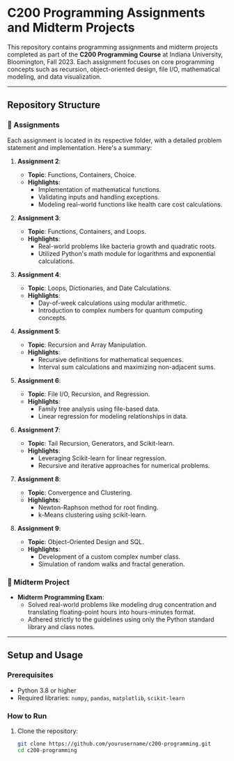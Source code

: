 # C200 Programming Assignments and Midterm Projects

This repository contains programming assignments and midterm projects completed as part of the **C200 Programming Course** at Indiana University, Bloomington, Fall 2023. Each assignment focuses on core programming concepts such as recursion, object-oriented design, file I/O, mathematical modeling, and data visualization.

---

## Repository Structure

### 📂 Assignments

Each assignment is located in its respective folder, with a detailed problem statement and implementation. Here's a summary:

1. **Assignment 2**: 
   - **Topic**: Functions, Containers, Choice.
   - **Highlights**:
     - Implementation of mathematical functions.
     - Validating inputs and handling exceptions.
     - Modeling real-world functions like health care cost calculations.

2. **Assignment 3**:
   - **Topic**: Functions, Containers, and Loops.
   - **Highlights**:
     - Real-world problems like bacteria growth and quadratic roots.
     - Utilized Python's math module for logarithms and exponential calculations.

3. **Assignment 4**:
   - **Topic**: Loops, Dictionaries, and Date Calculations.
   - **Highlights**:
     - Day-of-week calculations using modular arithmetic.
     - Introduction to complex numbers for quantum computing concepts.

4. **Assignment 5**:
   - **Topic**: Recursion and Array Manipulation.
   - **Highlights**:
     - Recursive definitions for mathematical sequences.
     - Interval sum calculations and maximizing non-adjacent sums.

5. **Assignment 6**:
   - **Topic**: File I/O, Recursion, and Regression.
   - **Highlights**:
     - Family tree analysis using file-based data.
     - Linear regression for modeling relationships in data.

6. **Assignment 7**:
   - **Topic**: Tail Recursion, Generators, and Scikit-learn.
   - **Highlights**:
     - Leveraging Scikit-learn for linear regression.
     - Recursive and iterative approaches for numerical problems.

7. **Assignment 8**:
   - **Topic**: Convergence and Clustering.
   - **Highlights**:
     - Newton-Raphson method for root finding.
     - k-Means clustering using scikit-learn.

8. **Assignment 9**:
   - **Topic**: Object-Oriented Design and SQL.
   - **Highlights**:
     - Development of a custom complex number class.
     - Simulation of random walks and fractal generation.

### 📂 Midterm Project

- **Midterm Programming Exam**:
  - Solved real-world problems like modeling drug concentration and translating floating-point hours into hours-minutes format.
  - Adhered strictly to the guidelines using only the Python standard library and class notes.

---

## Setup and Usage

### Prerequisites
- Python 3.8 or higher
- Required libraries: `numpy`, `pandas`, `matplotlib`, `scikit-learn`

### How to Run
1. Clone the repository:
   ```bash
   git clone https://github.com/yourusername/c200-programming.git
   cd c200-programming
